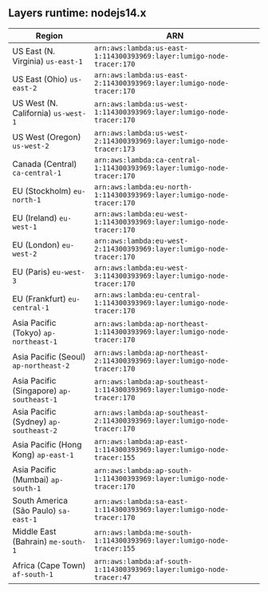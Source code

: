 Layers runtime: nodejs14.x
----
| Region | ARN |
| --- | --- |
|US East (N. Virginia)  `us-east-1`|`arn:aws:lambda:us-east-1:114300393969:layer:lumigo-node-tracer:170`|
|US East (Ohio)  `us-east-2`|`arn:aws:lambda:us-east-2:114300393969:layer:lumigo-node-tracer:170`|
|US West (N. California)  `us-west-1`|`arn:aws:lambda:us-west-1:114300393969:layer:lumigo-node-tracer:170`|
|US West (Oregon)  `us-west-2`|`arn:aws:lambda:us-west-2:114300393969:layer:lumigo-node-tracer:173`|
|Canada (Central)  `ca-central-1`|`arn:aws:lambda:ca-central-1:114300393969:layer:lumigo-node-tracer:170`|
|EU (Stockholm)  `eu-north-1`|`arn:aws:lambda:eu-north-1:114300393969:layer:lumigo-node-tracer:170`|
|EU (Ireland)  `eu-west-1`|`arn:aws:lambda:eu-west-1:114300393969:layer:lumigo-node-tracer:170`|
|EU (London)  `eu-west-2`|`arn:aws:lambda:eu-west-2:114300393969:layer:lumigo-node-tracer:170`|
|EU (Paris)  `eu-west-3`|`arn:aws:lambda:eu-west-3:114300393969:layer:lumigo-node-tracer:170`|
|EU (Frankfurt)  `eu-central-1`|`arn:aws:lambda:eu-central-1:114300393969:layer:lumigo-node-tracer:170`|
|Asia Pacific (Tokyo)  `ap-northeast-1`|`arn:aws:lambda:ap-northeast-1:114300393969:layer:lumigo-node-tracer:170`|
|Asia Pacific (Seoul)  `ap-northeast-2`|`arn:aws:lambda:ap-northeast-2:114300393969:layer:lumigo-node-tracer:170`|
|Asia Pacific (Singapore)  `ap-southeast-1`|`arn:aws:lambda:ap-southeast-1:114300393969:layer:lumigo-node-tracer:170`|
|Asia Pacific (Sydney)  `ap-southeast-2`|`arn:aws:lambda:ap-southeast-2:114300393969:layer:lumigo-node-tracer:170`|
|Asia Pacific (Hong Kong)  `ap-east-1`|`arn:aws:lambda:ap-east-1:114300393969:layer:lumigo-node-tracer:155`|
|Asia Pacific (Mumbai)  `ap-south-1`|`arn:aws:lambda:ap-south-1:114300393969:layer:lumigo-node-tracer:170`|
|South America (São Paulo)  `sa-east-1`|`arn:aws:lambda:sa-east-1:114300393969:layer:lumigo-node-tracer:170`|
|Middle East (Bahrain)  `me-south-1`|`arn:aws:lambda:me-south-1:114300393969:layer:lumigo-node-tracer:155`|
|Africa (Cape Town)  `af-south-1`|`arn:aws:lambda:af-south-1:114300393969:layer:lumigo-node-tracer:47`|
